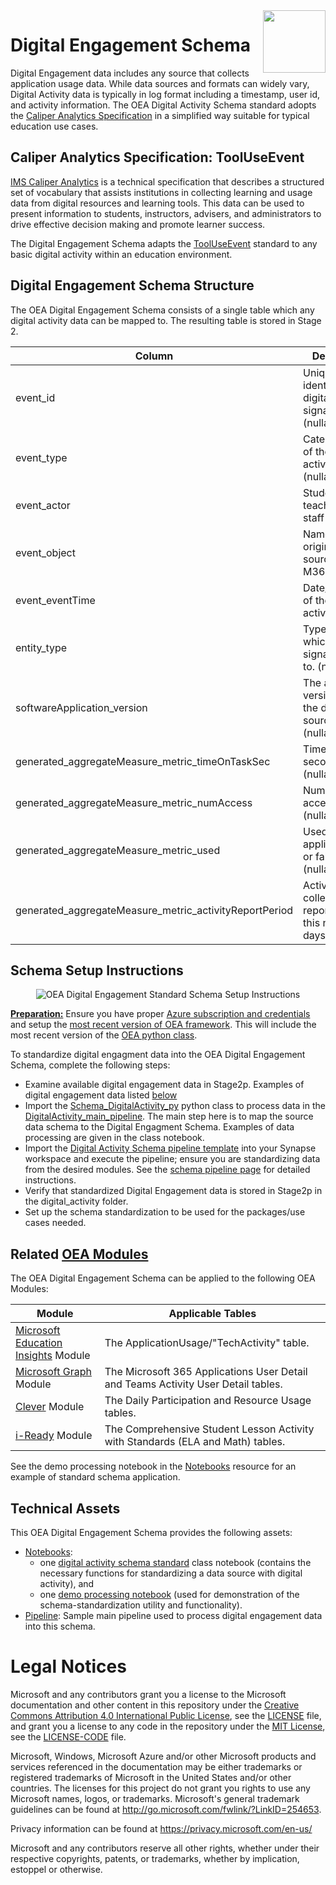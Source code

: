<img align="right" height="100" src="https://github.com/microsoft/OpenEduAnalytics/blob/main/docs/pics/oea-logo-nobg.png">

# Digital Engagement Schema

Digital Engagement data includes any source that collects application usage data. While data sources and formats can widely vary, Digital Activity data is typically in log format including a timestamp, user id, and activity information. The OEA Digital Activity Schema standard adopts the [Caliper Analytics Specification](https://www.imsglobal.org/spec/caliper/v1p2) in a simplified way suitable for typical education use cases.

## Caliper Analytics Specification: ToolUseEvent

[IMS Caliper Analytics](https://www.imsglobal.org/spec/caliper/v1p2) is a technical specification that describes a structured set of vocabulary that assists institutions in collecting learning and usage data from digital resources and learning tools. This data can be used to present information to students, instructors, advisers, and administrators to drive effective decision making and promote learner success.

The Digital Engagement Schema adapts the [ToolUseEvent](https://www.imsglobal.org/spec/caliper/v1p2#tooluseevent) standard to any basic digital activity within an education environment.

## Digital Engagement Schema Structure

The OEA Digital Engagement Schema consists of a single table which any digital activity data can be mapped to. The resulting table is stored in Stage 2.

| Column | Description |
| --- | --- |
| event_id | Unique identifier of the digital activity signal (nullable). |
| event_type | Categorization of the digital activity types (nullable). |
| event_actor | Student, teacher, or staff identifier. |
| event_object | Name of the original data source such as M365. |
| event_eventTime | Date/timestamp of the digital activity. |
| entity_type | Type of entity which activity signal belongs to. (nullable) |
| softwareApplication_version | The appication version from the data source. (nullable) |
| generated_aggregateMeasure_metric_timeOnTaskSec | Time on task in seconds. (nullable) |
| generated_aggregateMeasure_metric_numAccess | Number of accesses.  (nullable) |
| generated_aggregateMeasure_metric_used | Used the application true or false.  (nullable) |
| generated_aggregateMeasure_metric_activityReportPeriod | Activity data collected is reported over this number of days.  (nullable) |

## Schema Setup Instructions

<p align="center">
  <img src="https://github.com/cstohlmann/OpenEduAnalytics/blob/main/schemas/schema_catalog/Digital_Engagement_Schema/docs/images/digital_engagement_schema_setup.png" alt="OEA Digital Engagement Standard Schema Setup Instructions"/>
</p>

<ins><strong>Preparation:</ins></strong> Ensure you have proper [Azure subscription and credentials](https://github.com/microsoft/OpenEduAnalytics/tree/main/framework) and setup the [most recent version of OEA framework](https://github.com/microsoft/OpenEduAnalytics/tree/main/framework#setup-of-framework-assets). This will include the most recent version of the [OEA python class](https://github.com/microsoft/OpenEduAnalytics/blob/main/framework/synapse/notebook/OEA_py.ipynb).

To standardize digital engagment data into the OEA Digital Engagement Schema, complete the following steps:

- Examine available digital engagement data in Stage2p. Examples of digital engagement data listed [below](https://github.com/microsoft/OpenEduAnalytics/tree/main/schemas/schema_catalog/Digital_Engagement_Schema#related-oea-modules)
- Import the [Schema_DigitalActivity_py](https://github.com/microsoft/OpenEduAnalytics/blob/main/schemas/schema_catalog/Digital_Engagement_Schema/notebook/Schema_DigitalActivity_py.ipynb) python class to process data in the [DigitalActivity_main_pipeline](https://github.com/microsoft/OpenEduAnalytics/tree/main/schemas/schema_catalog/pipeline). The main step here is to map the source data schema to the Digital Engagment Schema. Examples of data processing are given in the class notebook. 
- Import the [Digital Activity Schema pipeline template](https://github.com/microsoft/OpenEduAnalytics/tree/main/schemas/schema_catalog/pipeline) into your Synapse workspace and execute the pipeline; ensure you are standardizing data from the desired modules. See the [schema pipeline page](https://github.com/microsoft/OpenEduAnalytics/tree/main/schemas/schema_catalog/pipeline) for detailed instructions.
- Verify that standardized Digital Engagement data is stored in Stage2p in the digital_activity folder.
- Set up the schema standardization to be used for the packages/use cases needed.

## Related [OEA Modules](https://github.com/microsoft/OpenEduAnalytics/tree/main/modules/module_catalog)

The OEA Digital Engagement Schema can be applied to the following OEA Modules:

| Module | Applicable Tables |
| --- | --- |
| [Microsoft Education Insights](https://github.com/microsoft/OpenEduAnalytics/tree/main/modules/module_catalog/Microsoft_Education_Insights) Module | The ApplicationUsage/"TechActivity" table. |
| [Microsoft Graph](https://github.com/microsoft/OpenEduAnalytics/tree/main/modules/module_catalog/Microsoft_Graph) Module | The Microsoft 365 Applications User Detail and Teams Activity User Detail tables. |
| [Clever](https://github.com/microsoft/OpenEduAnalytics/tree/main/modules/module_catalog/Clever) Module | The Daily Participation and Resource Usage tables. |
| [i-Ready](https://github.com/microsoft/OpenEduAnalytics/tree/main/modules/module_catalog/iReady) Module | The Comprehensive Student Lesson Activity with Standards (ELA and Math) tables. |

See the demo processing notebook in the [Notebooks](https://github.com/microsoft/OpenEduAnalytics/tree/main/schemas/schema_catalog/Digital_Engagement_Schema/notebook) resource for an example of standard schema application.

## Technical Assets

This OEA Digital Engagement Schema provides the following assets:
 - [Notebooks](https://github.com/microsoft/OpenEduAnalytics/tree/main/schemas/schema_catalog/Digital_Engagement_Schema/notebook):
     * one [digital activity schema standard](https://github.com/microsoft/OpenEduAnalytics/blob/main/schemas/schema_catalog/Digital_Engagement_Schema/notebook/Schema_DigitalActivity_py.ipynb) class notebook (contains the necessary functions for standardizing a data source with digital activity), and 
     * one [demo processing notebook](https://github.com/microsoft/OpenEduAnalytics/blob/main/schemas/schema_catalog/Digital_Engagement_Schema/notebook/Schema_DigitalActivity_Demo.ipynb) (used for demonstration of the schema-standardization utility and functionality).
 - [Pipeline](https://github.com/microsoft/OpenEduAnalytics/tree/main/schemas/schema_catalog/Digital_Engagement_Schema/pipeline): Sample main pipeline used to process digital engagement data into this schema.
 
 # Legal Notices
Microsoft and any contributors grant you a license to the Microsoft documentation and other content
in this repository under the [Creative Commons Attribution 4.0 International Public License](https://creativecommons.org/licenses/by/4.0/legalcode),
see the [LICENSE](LICENSE) file, and grant you a license to any code in the repository under the [MIT License](https://opensource.org/licenses/MIT), see the
[LICENSE-CODE](LICENSE-CODE) file.

Microsoft, Windows, Microsoft Azure and/or other Microsoft products and services referenced in the documentation
may be either trademarks or registered trademarks of Microsoft in the United States and/or other countries.
The licenses for this project do not grant you rights to use any Microsoft names, logos, or trademarks.
Microsoft's general trademark guidelines can be found at http://go.microsoft.com/fwlink/?LinkID=254653.

Privacy information can be found at https://privacy.microsoft.com/en-us/

Microsoft and any contributors reserve all other rights, whether under their respective copyrights, patents,
or trademarks, whether by implication, estoppel or otherwise.

